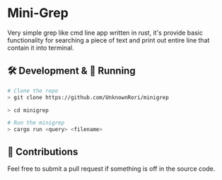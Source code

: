 # Mini-Grep

Very simple grep like cmd line app written in rust, it's provide basic functionality for searching a piece of text and print out entire line that contain it into terminal.

## 🛠️ Development & 🚀 Running

```bash
# Clone the repo
> git clone https://github.com/UnknownRori/minigrep

> cd minigrep

# Run the minigrep
> cargo run <query> <filename>
```

## 🌟 Contributions

Feel free to submit a pull request if something is off in the source code.
